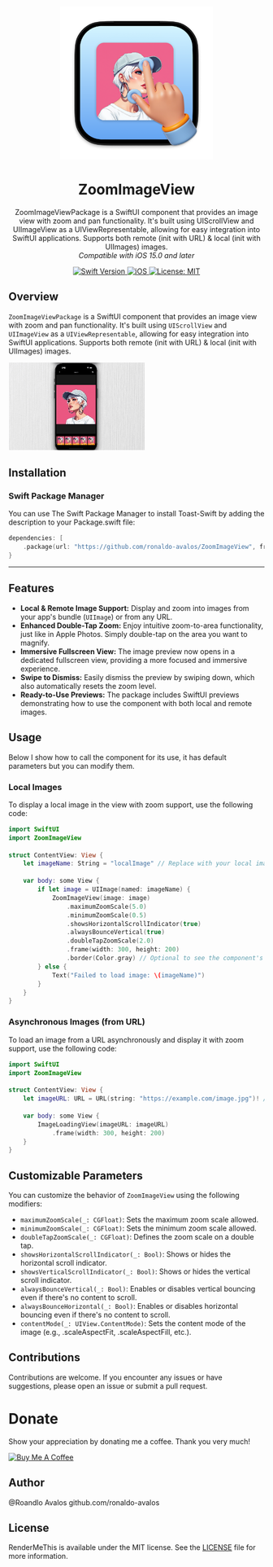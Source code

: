 <div align="center">
  <img width="300" height="300" src="/assets/icon.png" alt="ZoomImageView Logo">
  <h1><b>ZoomImageView</b></h1>
  <p>
ZoomImageViewPackage is a SwiftUI component that provides an image view with zoom and pan functionality. It's built using UIScrollView and UIImageView as a UIViewRepresentable, allowing for easy integration into SwiftUI applications.
Supports both remote (init with URL) & local (init with UIImages) images. 
    <br>
    <i>Compatible with iOS 15.0 and later</i>
  </p>
</div>

<div align="center">
  <a href="https://swift.org">
    <img src="https://img.shields.io/badge/Swift-5.9%20%7C%206-orange.svg" alt="Swift Version">
  </a>
  <a href="https://www.apple.com/ios/">
    <img src="https://img.shields.io/badge/iOS-14%2B-blue.svg" alt="iOS">
  </a>
  <a href="LICENSE">
    <img src="https://img.shields.io/badge/License-MIT-green.svg" alt="License: MIT">
  </a>
</div>

## **Overview**

`ZoomImageViewPackage` is a SwiftUI component that provides an image view with zoom and pan functionality. It's built using `UIScrollView` and `UIImageView` as a `UIViewRepresentable`, allowing for easy integration into SwiftUI applications.
Supports both remote (init with URL) & local (init with UIImages) images.


![Example](/assets/example.gif)

## **Installation**

### Swift Package Manager

You can use The Swift Package Manager to install Toast-Swift by adding the description to your Package.swift file:
```swift
dependencies: [
    .package(url: "https://github.com/ronaldo-avalos/ZoomImageView", from: "1.1.0")
}
```

---
## **Features**
- **Local & Remote Image Support:** Display and zoom into images from your app's bundle (`UIImage`) or from any URL.
- **Enhanced Double-Tap Zoom:** Enjoy intuitive zoom-to-area functionality, just like in Apple Photos. Simply double-tap on the area you want to magnify.
- **Immersive Fullscreen View:** The image preview now opens in a dedicated fullscreen view, providing a more focused and immersive experience.
- **Swipe to Dismiss:** Easily dismiss the preview by swiping down, which also automatically resets the zoom level.
- **Ready-to-Use Previews:** The package includes SwiftUI previews demonstrating how to use the component with both local and remote images.



## **Usage**
Below I show how to call the component for its use, it has default parameters but you can modify them.



### Local Images

To display a local image in the view with zoom support, use the following code:

```swift
import SwiftUI
import ZoomImageView

struct ContentView: View {
    let imageName: String = "localImage" // Replace with your local image name
    
    var body: some View {
        if let image = UIImage(named: imageName) {
            ZoomImageView(image: image)
                .maximumZoomScale(5.0)
                .minimumZoomScale(0.5)
                .showsHorizontalScrollIndicator(true)
                .alwaysBounceVertical(true)
                .doubleTapZoomScale(2.0)
                .frame(width: 300, height: 200)
                .border(Color.gray) // Optional to see the component's bounds
        } else {
            Text("Failed to load image: \(imageName)")
        }
    }
}
```

### Asynchronous Images (from URL)

To load an image from a URL asynchronously and display it with zoom support, use the following code:

```swift
import SwiftUI
import ZoomImageView

struct ContentView: View {
    let imageURL: URL = URL(string: "https://example.com/image.jpg")! // Replace with your image URL
    
    var body: some View {
        ImageLoadingView(imageURL: imageURL)
            .frame(width: 300, height: 200)
    }
}
```

## **Customizable Parameters**

You can customize the behavior of `ZoomImageView` using the following modifiers:

- `maximumZoomScale(_: CGFloat)`: Sets the maximum zoom scale allowed.
- `minimumZoomScale(_: CGFloat)`: Sets the minimum zoom scale allowed.
- `doubleTapZoomScale(_: CGFloat)`: Defines the zoom scale on a double tap.
- `showsHorizontalScrollIndicator(_: Bool)`: Shows or hides the horizontal scroll indicator.
- `showsVerticalScrollIndicator(_: Bool)`: Shows or hides the vertical scroll indicator.
- `alwaysBounceVertical(_: Bool)`: Enables or disables vertical bouncing even if there's no content to scroll.
- `alwaysBounceHorizontal(_: Bool)`: Enables or disables horizontal bouncing even if there's no content to scroll.
- `contentMode(_: UIView.ContentMode)`: Sets the content mode of the image (e.g., .scaleAspectFit, .scaleAspectFill, etc.).

## **Contributions**
 Contributions are welcome. If you encounter any issues or have suggestions, please open an issue or submit a pull request.   

# Donate

Show your appreciation by donating me a coffee. Thank you very much!

<a href="https://buymeacoffee.com/ronaldo_avalos" target="_blank">
    <img src="https://cdn.buymeacoffee.com/buttons/v2/default-yellow.png" alt="Buy Me A Coffee" width="160">
</a>


## **Author**
@Roandlo Avalos github.com/ronaldo-avalos

## **License**
RenderMeThis is available under the MIT license. See the [LICENSE](LICENSE) file for more information.
